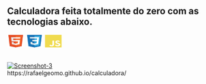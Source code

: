 ## Calculadora feita totalmente do zero com as tecnologias abaixo.

<div style="display: inline_block">
  <img align="center" alt="Rafa-HTML" height="30" width="40" src="https://raw.githubusercontent.com/devicons/devicon/master/icons/html5/html5-original.svg">
  <img align="center" alt="Rafa-CSS" height="30" width="40" src="https://raw.githubusercontent.com/devicons/devicon/master/icons/css3/css3-original.svg">  
  <img align="center" alt="Rafa-Js" height="30" width="40" src="https://raw.githubusercontent.com/devicons/devicon/master/icons/javascript/javascript-plain.svg">
    
</div><br><br>

<div>
  <a href="https://imgbb.com/"><img src="https://i.ibb.co/LNGqdy0/Screenshot-3.jpg" alt="Screenshot-3" height="300" width="200" border="0"></a>
</div>
https://rafaelgeomo.github.io/calculadora/


